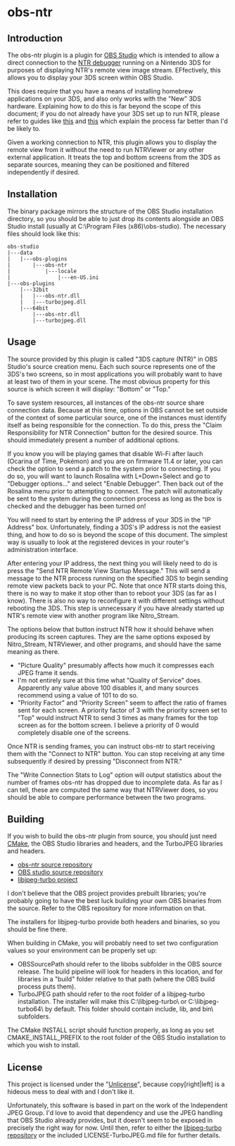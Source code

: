 # obs-ntr

## Introduction

The obs-ntr plugin is a plugin for [OBS Studio](https://obsproject.com) which is intended to allow a direct
connection to the [NTR debugger](https://github.com/44670/NTR) running on a Nintendo 3DS for purposes of 
displaying NTR's remote view image stream. EFfectively, this allows you to display your 3DS screen within 
OBS Studio. 

This does require that you have a means of installing homebrew applications on your 3DS, and also only works 
with the "New" 3DS hardware. Explaining how to do this is far beyond the scope of this document; if you do
not already have your 3DS set up to run NTR, please refer to guides like [this](https://3ds.guide/) and 
[this](https://blog.lvlupdojo.com/how-to-stream-from-your-nintendo-3ds-12d7fd115981) which explain the process
far better than I'd be likely to. 

Given a working connection to NTR, this plugin allows you to display the remote view from it without the need
to run NTRViewer or any other external application. It treats the top and bottom screens from the 3DS as
separate sources, meaning they can be positioned and filtered independently if desired. 

## Installation

The binary package mirrors the structure of the OBS Studio installation directory, so you should be able to
just drop its contents alongside an OBS Studio install (usually at C:\Program Files (x86)\obs-studio\). The 
necessary files should look like this: 

    obs-studio
    |---data
    |   |---obs-plugins
    |       |---obs-ntr
    |           |---locale
    |               |---en-US.ini
    |---obs-plugins
        |---32bit
        |   |---obs-ntr.dll
        |   |---turbojpeg.dll
        |---64bit
            |---obs-ntr.dll
            |---turbojpeg.dll

## Usage

The source provided by this plugin is called "3DS capture (NTR)" in OBS Studio's source creation menu. Each
such source represents one of the 3DS's two screens, so in most applications you will probably want to have
at least two of them in your scene. The most obvious property for this source is which screen it will
display: "Bottom" or "Top."

To save system resources, all instances of the obs-ntr source share connection data. Because at this time,
options in OBS cannot be set outside of the context of some particular source, one of the instances must
identify itself as being responsible for the connection. To do this, press the "Claim Responsibility for
NTR Connection" button for the desired source. This should immediately present a number of additional options.

If you know you will be playing games that disable Wi-Fi after lauch (Ocarina of Time, Pokémon) and you are on
firmware 11.4 or later, you can check the option to send a patch to the system prior to connecting. If you do
so, you will want to launch Rosalina with L+Down+Select and go to "Debugger options..." and select
"Enable Debugger". Then back out of the Rosalina menu prior to attempting to connect. The patch will
automatically be sent to the system during the connection process as long as the box is checked and the
debugger has been turned on!

You will need to start by entering the IP address of your 3DS in the "IP Address" box. Unfortunately, finding
a 3DS's IP address is not the easiest thing, and how to do so is beyond the scope of this document. The simplest
way is usually to look at the registered devices in your router's administration interface. 

After entering your IP address, the next thing you will likely need to do is press the "Send NTR Remote View 
Startup Message." This will send a message to the NTR process running on the specified 3DS to begin sending 
remote view packets back to your PC. Note that once NTR starts doing this, there is no way to make it stop
other than to reboot your 3DS (as far as I know). There is also no way to reconfigure it with different settings
without rebooting the 3DS. This step is unnecessary if you have already started up NTR's remote view with another
program like Nitro_Stream. 

The options below that button instruct NTR how it should behave when producing its screen captures. They are the
same options exposed by Nitro_Stream, NTRViewer, and other programs, and should have the same meaning as there.
* "Picture Quality" presumably affects how much it compresses each JPEG frame it sends. 
* I'm not entirely sure at this time what "Quality of Service" does. Apparently any value above 100 disables 
  it, and many sources recommend using a value of 101 to do so. 
* "Priority Factor" and "Priority Screen" seem to affect the ratio of frames sent for each screen. A priority
  factor of 3 with the priority screen set to "Top" would instruct NTR to send 3 times as many frames for the
  top screen as for the bottom screen. I believe a priority of 0 would completely disable one of the screens.
  
Once NTR is sending frames, you can instruct obs-ntr to start receiving them with the "Connect to NTR" button. 
You can stop receiving at any time subsequently if desired by pressing "Disconnect from NTR."

The "Write Connection Stats to Log" option will output statistics about the number of frames obs-ntr has dropped
due to incomplete data. As far as I can tell, these are computed the same way that NTRViewer does, so you should
be able to compare performance between the two programs. 

## Building

If you wish to build the obs-ntr plugin from source, you should just need [CMake](https://cmake.org/), 
the OBS Studio libraries and headers, and the TurboJPEG libraries and headers. 

* [obs-ntr source repository](https://github.com/nleseul/obs-ntr)
* [OBS studio source repository](https://github.com/jp9000/obs-studio)
* [libjpeg-turbo project](https://libjpeg-turbo.org/)

I don't believe that the OBS project provides prebuilt libraries; you're probably going to have the best luck
building your own OBS binaries from the source. Refer to the OBS repository for more information on that.

The installers for libjpeg-turbo provide both headers and binaries, so you should be fine there. 

When building in CMake, you will probably need to set two configuration values so your environment can be
properly set up:

* OBSSourcePath should refer to the libobs subfolder in the OBS source release. The build pipeline will look
  for headers in this location, and for libraries in a "build" folder relative to that path (where the OBS 
  build process puts them). 
* TurboJPEG path should refer to the root folder of a libjpeg-turbo installation. The installer will make this
  C:\libjpeg-turbo\ or C:\libjpeg-turbo64\ by default. This folder should contain include\, lib\, and bin\ 
  subfolders.

The CMake INSTALL script should function properly, as long as you set CMAKE_INSTALL_PREFIX to the root folder
of the OBS Studio installation to which you wish to install. 

## License

This project is licensed under the "[Unlicense](http://unlicense.org/)", because copy[right|left] is a hideous
mess to deal with and I don't like it. 

Unfortunately, this software is based in part on the work of the Independent JPEG Group. I'd love to avoid that
dependency and use the JPEG handling that OBS Studio already provides, but it doesn't seem to be exposed in precisely 
the right way for now. Until then, refer to either the [libjpeg-turbo repository](https://github.com/libjpeg-turbo) or 
the included LICENSE-TurboJPEG.md file for further details. 
